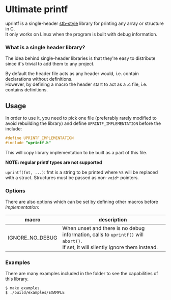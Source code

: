 # Ultimate printf

uprintf is a single-header [stb-style](https://github.com/nothings/stb?tab=readme-ov-file#faq) library for printing any array or structure in C. \
It only works on Linux when the program is built with debug information.

### What is a single header library?

The idea behind single-header libraries is that they're easy to distribute since it's trivial to add them to any project.

By default the header file acts as any header would, i.e. contain declarations without definitions. \
However, by defining a macro the header start to act as a .c file, i.e. contains definitions.

## Usage

In order to use it, you need to pick one file (preferably rarely modified to avoid rebuilding the library) and define `UPRINTF_IMPLEMENTATION` before the include:

```c
#define UPRINTF_IMPLEMENTATION
#include "uprintf.h"
```

This will copy library implementation to be built as a part of this file.

**NOTE: regular printf types are not supported**

`uprintf(fmt, ...)`: fmt is a string to be printed where `%S` will be replaced with a struct. Structures must be passed as non-`void*` pointers.

### Options

There are also options which can be set by defining other macros before *implementation*:

macro |  description   
-|-
IGNORE_NO_DEBUG |  When unset and there is no debug information, calls to `uprintf()` will `abort()`. <br> If set, it will silently ignore them instead. 

### Examples

There are many examples included in the folder to see the capabilities of this library.

```console
$ make examples
$ ./build/examples/EXAMPLE
```